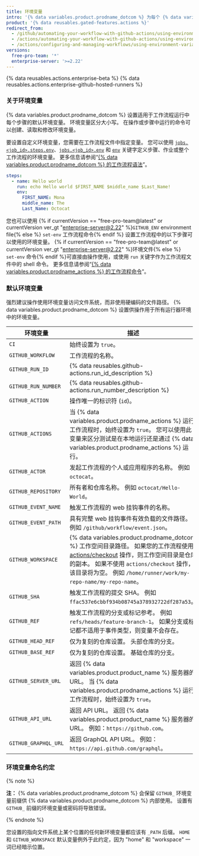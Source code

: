 ```yaml
---
title: 环境变量
intro: '{% data variables.product.prodname_dotcom %} 为每个 {% data variables.product.prodname_actions %} 工作流程运行设置默认环境变量。 您也可以在工作流程文件中设置自定义环境变量。'
product: '{% data reusables.gated-features.actions %}'
redirect_from:
  - /github/automating-your-workflow-with-github-actions/using-environment-variables
  - /actions/automating-your-workflow-with-github-actions/using-environment-variables
  - /actions/configuring-and-managing-workflows/using-environment-variables
versions:
  free-pro-team: '*'
  enterprise-server: '>=2.22'
---
```


{% data reusables.actions.enterprise-beta %}
{% data reusables.actions.enterprise-github-hosted-runners %}

### 关于环境变量

{% data variables.product.prodname_dotcom %} 设置适用于工作流程运行中每个步骤的默认环境变量。 环境变量区分大小写。 在操作或步骤中运行的命令可以创建、读取和修改环境变量。

要设置自定义环境变量，您需要在工作流程文件中指定变量。 您可以使用 [`jobs.<job_id>.steps.env`](/github/automating-your-workflow-with-github-actions/workflow-syntax-for-github-actions#jobsjob_idstepsenv)、[`jobs.<job_id>.env`](/github/automating-your-workflow-with-github-actions/workflow-syntax-for-github-actions#jobsjob_idenv) 和 [`env`](/github/automating-your-workflow-with-github-actions/workflow-syntax-for-github-actions#env) 关键字定义步骤、作业或整个工作流程的环境变量。 更多信息请参阅“[{% data variables.product.prodname_dotcom %} 的工作流程语法](/articles/workflow-syntax-for-github-actions/#jobsjob_idstepsenv)”。

```yaml
steps:
  - name: Hello world
    run: echo Hello world $FIRST_NAME $middle_name $Last_Name!
    env:
      FIRST_NAME: Mona
      middle_name: The
      Last_Name: Octocat
```

您也可以使用 {% if currentVersion == "free-pro-team@latest" or currentVersion ver_gt "enterprise-server@2.22" %}`GITHUB_ENV` environment file{% else %} `set-env` 工作流程命令{% endif %} 设置工作流程中的以下步骤可以使用的环境变量。 {% if currentVersion == "free-pro-team@latest" or currentVersion ver_gt "enterprise-server@2.22" %}环境文件{% else %} `set-env` 命令{% endif %}可直接由操作使用，或使用 `run` 关键字作为工作流程文件中的 shell 命令。 更多信息请参阅“[{% data variables.product.prodname_actions %} 的工作流程命令](/actions/reference/workflow-commands-for-github-actions/#setting-an-environment-variable)”。

### 默认环境变量

强烈建议操作使用环境变量访问文件系统，而非使用硬编码的文件路径。 {% data variables.product.prodname_dotcom %} 设置供操作用于所有运行器环境中的环境变量。

| 环境变量                 | 描述                                                                                                                                                                                                                                |
| -------------------- | --------------------------------------------------------------------------------------------------------------------------------------------------------------------------------------------------------------------------------- |
| `CI`                 | 始终设置为 `true`。                                                                                                                                                                                                                     |
| `GITHUB_WORKFLOW`    | 工作流程的名称。                                                                                                                                                                                                                          |
| `GITHUB_RUN_ID`      | {% data reusables.github-actions.run_id_description %}
| `GITHUB_RUN_NUMBER`  | {% data reusables.github-actions.run_number_description %}
| `GITHUB_ACTION`      | 操作唯一的标识符 (`id`)。                                                                                                                                                                                                                  |
| `GITHUB_ACTIONS`     | 当 {% data variables.product.prodname_actions %} 运行工作流程时，始终设置为 `true`。 您可以使用此变量来区分测试是在本地运行还是通过 {% data variables.product.prodname_actions %} 运行。                                                                                   |
| `GITHUB_ACTOR`       | 发起工作流程的个人或应用程序的名称。 例如 `octocat`。                                                                                                                                                                                                  |
| `GITHUB_REPOSITORY`  | 所有者和仓库名称。 例如 `octocat/Hello-World`。                                                                                                                                                                                               |
| `GITHUB_EVENT_NAME`  | 触发工作流程的 web 挂钩事件的名称。                                                                                                                                                                                                              |
| `GITHUB_EVENT_PATH`  | 具有完整 web 挂钩事件有效负载的文件路径。 例如 `/github/workflow/event.json`。                                                                                                                                                                         |
| `GITHUB_WORKSPACE`   | {% data variables.product.prodname_dotcom %} 工作空间目录路径。 如果您的工作流程使用 [actions/checkout](https://github.com/actions/checkout) 操作，则工作空间目录是仓库的副本。 如果不使用 `actions/checkout` 操作，该目录将为空。 例如 `/home/runner/work/my-repo-name/my-repo-name`。 |
| `GITHUB_SHA`         | 触发工作流程的提交 SHA。 例如 `ffac537e6cbbf934b08745a378932722df287a53`。                                                                                                                                                                     |
| `GITHUB_REF`         | 触发工作流程的分支或标记参考。 例如 `refs/heads/feature-branch-1`。 如果分支或标记都不适用于事件类型，则变量不会存在。                                                                                                                                                       |
| `GITHUB_HEAD_REF`    | 仅为复刻的仓库设置。 头部仓库的分支。                                                                                                                                                                                                               |
| `GITHUB_BASE_REF`    | 仅为复刻的仓库设置。 基础仓库的分支。                                                                                                                                                                                                               |
| `GITHUB_SERVER_URL`  | 返回 {% data variables.product.product_name %} 服务器的 URL。 当 {% data variables.product.prodname_actions %} 运行工作流程时，始终设置为 `true`。                                                                                                    |
| `GITHUB_API_URL`     | 返回 API URL。 返回 {% data variables.product.product_name %} 服务器的 URL。 例如：`https://github.com`。                                                                                                                                       |
| `GITHUB_GRAPHQL_URL` | 返回 GraphQL API URL。 例如：`https://api.github.com/graphql`。                                                                                                                                                                          |

### 环境变量命名约定

{% note %}

**注：** {% data variables.product.prodname_dotcom %} 会保留 `GITHUB_` 环境变量前缀供 {% data variables.product.prodname_dotcom %} 内部使用。 设置有 `GITHUB_` 前缀的环境变量或密码将导致错误。

{% endnote %}

您设置的指向文件系统上某个位置的任何新环境变量都应该有 `_PATH` 后缀。 `HOME` 和 `GITHUB_WORKSPACE` 默认变量例外于此约定，因为 "home" 和 "workspace" 一词已经暗示位置。

